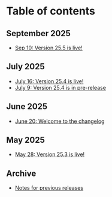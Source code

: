 # Table of contents

## September 2025

* [Sep 10: Version 25.5 is live!](README.md)

## July 2025

* [July 16: Version 25.4 is live!](<README (2).md>)
* [July 9: Version 25.4 is in pre-release](<README (2) (1).md>)

## June 2025

* [June 20: Welcome to the changelog](<README (1).md>)

## May 2025

* [May 28: Version 25.3 is live!](may-2025/may-28-version-25.3-is-live.md)

## Archive

* [Notes for previous releases](archived-release-notes.md)
